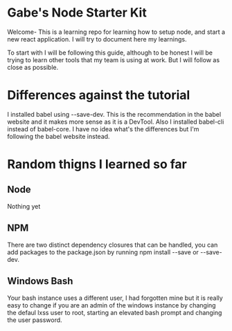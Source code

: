 # Gabe's Node Starter Kit 

Welcome- This is a learning repo for learning how to setup node, and start a new react application. I will try to document here my learnings.

To start with I will be following this guide, although to be honest I will be trying to learn other tools that my team is using at work. But I will follow as close as possible.

# Differences against the tutorial

I installed babel using --save-dev. This is the recommendation in the babel website and it makes more sense as it is a DevTool. Also I installed babel-cli instead of babel-core. I have no idea what's the differences but I'm following the babel website instead.


# Random thigns I learned so far
## Node 
Nothing yet

## NPM

There are two distinct dependency closures that can be handled, you can add packages to the package.json by running npm install --save or --save-dev.

## Windows Bash
Your bash instance uses a different user, I had forgotten mine but it is really easy to change if you are an admin of the windows instance by changing the defaul lxss user to root, starting an elevated bash prompt and changing the user password.